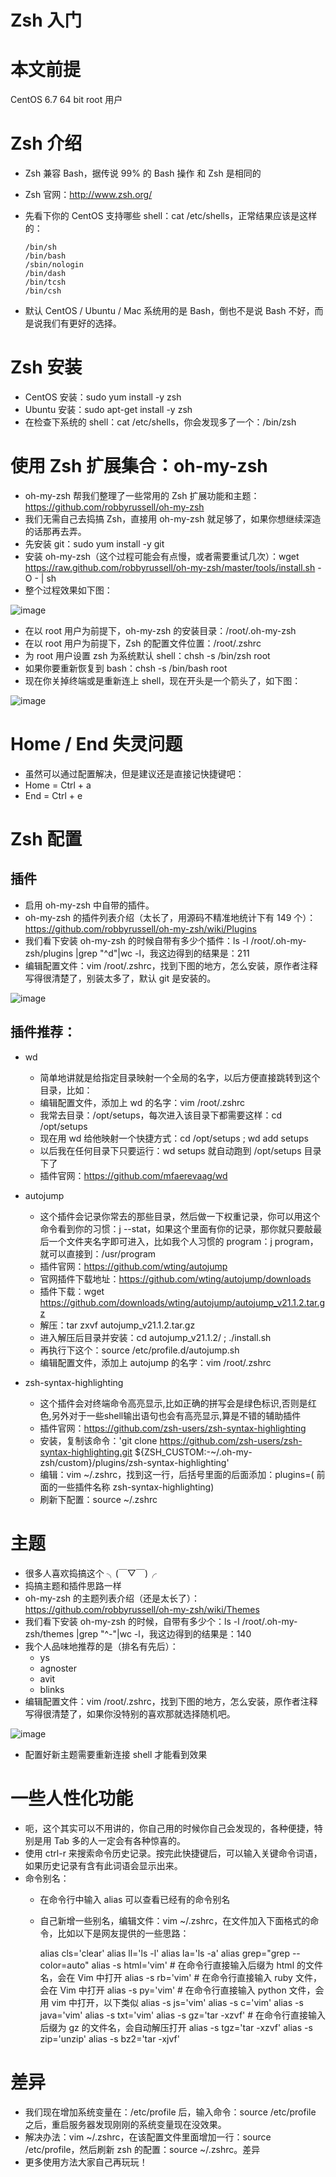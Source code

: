 # Zsh 入门

# 本文前提

  CentOS 6.7 64 bit
  root 用户

# Zsh 介绍

  - Zsh 兼容 Bash，据传说 99% 的 Bash 操作 和 Zsh 是相同的
  - Zsh 官网：http://www.zsh.org/
  - 先看下你的 CentOS 支持哪些 shell：cat /etc/shells，正常结果应该是这样的：

        /bin/sh
        /bin/bash
        /sbin/nologin
        /bin/dash
        /bin/tcsh
        /bin/csh

  - 默认 CentOS / Ubuntu / Mac 系统用的是 Bash，倒也不是说 Bash 不好，而是说我们有更好的选择。

# Zsh 安装

  - CentOS 安装：sudo yum install -y zsh
  - Ubuntu 安装：sudo apt-get install -y zsh
  - 在检查下系统的 shell：cat /etc/shells，你会发现多了一个：/bin/zsh

# 使用 Zsh 扩展集合：oh-my-zsh

  - oh-my-zsh 帮我们整理了一些常用的 Zsh 扩展功能和主题：https://github.com/robbyrussell/oh-my-zsh
  - 我们无需自己去捣搞 Zsh，直接用 oh-my-zsh 就足够了，如果你想继续深造的话那再去弄。
  - 先安装 git：sudo yum install -y git
  - 安装 oh-my-zsh（这个过程可能会有点慢，或者需要重试几次）：wget https://raw.github.com/robbyrussell/oh-my-zsh/master/tools/install.sh -O - | sh
  - 整个过程效果如下图：
  
![image](https://user-images.githubusercontent.com/3422640/39802048-a3a84aaa-539f-11e8-961d-238e54f039b9.png)

  - 在以 root 用户为前提下，oh-my-zsh 的安装目录：/root/.oh-my-zsh
  - 在以 root 用户为前提下，Zsh 的配置文件位置：/root/.zshrc
  - 为 root 用户设置 zsh 为系统默认 shell：chsh -s /bin/zsh root
  - 如果你要重新恢复到 bash：chsh -s /bin/bash root
  - 现在你关掉终端或是重新连上 shell，现在开头是一个箭头了，如下图：

![image](https://user-images.githubusercontent.com/3422640/39802081-b8732ca2-539f-11e8-92c1-dc3da39b2458.png)

# Home / End 失灵问题

  - 虽然可以通过配置解决，但是建议还是直接记快捷键吧：
  - Home = Ctrl + a
  - End = Ctrl + e

# Zsh 配置

## 插件

  - 启用 oh-my-zsh 中自带的插件。
  - oh-my-zsh 的插件列表介绍（太长了，用源码不精准地统计下有 149 个）：https://github.com/robbyrussell/oh-my-zsh/wiki/Plugins
  - 我们看下安装 oh-my-zsh 的时候自带有多少个插件：ls -l /root/.oh-my-zsh/plugins |grep "^d"|wc -l，我这边得到的结果是：211
  - 编辑配置文件：vim /root/.zshrc，找到下图的地方，怎么安装，原作者注释写得很清楚了，别装太多了，默认 git 是安装的。

![image](https://user-images.githubusercontent.com/3422640/39802313-4de58294-53a0-11e8-8b52-8874b04190fd.png)

## 插件推荐：

  - wd
    - 简单地讲就是给指定目录映射一个全局的名字，以后方便直接跳转到这个目录，比如：
    - 编辑配置文件，添加上 wd 的名字：vim /root/.zshrc
    - 我常去目录：/opt/setups，每次进入该目录下都需要这样：cd /opt/setups
    - 现在用 wd 给他映射一个快捷方式：cd /opt/setups ; wd add setups
    - 以后我在任何目录下只要运行：wd setups 就自动跑到 /opt/setups 目录下了
    - 插件官网：https://github.com/mfaerevaag/wd

  - autojump
    - 这个插件会记录你常去的那些目录，然后做一下权重记录，你可以用这个命令看到你的习惯：j --stat，如果这个里面有你的记录，那你就只要敲最后一个文件夹名字即可进入，比如我个人习惯的 program：j program，就可以直接到：/usr/program
    - 插件官网：https://github.com/wting/autojump
    - 官网插件下载地址：https://github.com/wting/autojump/downloads
    - 插件下载：wget https://github.com/downloads/wting/autojump/autojump_v21.1.2.tar.gz
    - 解压：tar zxvf autojump_v21.1.2.tar.gz
    - 进入解压后目录并安装：cd autojump_v21.1.2/ ; ./install.sh
    - 再执行下这个：source /etc/profile.d/autojump.sh
    - 编辑配置文件，添加上 autojump 的名字：vim /root/.zshrc

  - zsh-syntax-highlighting
    - 这个插件会对终端命令高亮显示,比如正确的拼写会是绿色标识,否则是红色,另外对于一些shell输出语句也会有高亮显示,算是不错的辅助插件
    - 插件官网：https://github.com/zsh-users/zsh-syntax-highlighting
    - 安装，复制该命令：'git clone https://github.com/zsh-users/zsh-syntax-highlighting.git ${ZSH_CUSTOM:-~/.oh-my-zsh/custom}/plugins/zsh-syntax-highlighting'
    - 编辑：vim ~/.zshrc，找到这一行，后括号里面的后面添加：plugins=( 前面的一些插件名称 zsh-syntax-highlighting)
    - 刷新下配置：source ~/.zshrc

# 主题

  - 很多人喜欢捣搞这个 ╮(￣▽￣)╭
  - 捣搞主题和插件思路一样
  - oh-my-zsh 的主题列表介绍（还是太长了）：https://github.com/robbyrussell/oh-my-zsh/wiki/Themes
  - 我们看下安装 oh-my-zsh 的时候，自带有多少个：ls -l /root/.oh-my-zsh/themes |grep "^-"|wc -l，我这边得到的结果是：140
  - 我个人品味地推荐的是（排名有先后）：
    - ys
    - agnoster
    - avit
    - blinks
  - 编辑配置文件：vim /root/.zshrc，找到下图的地方，怎么安装，原作者注释写得很清楚了，如果你没特别的喜欢那就选择随机吧。

![image](https://user-images.githubusercontent.com/3422640/39802618-0ee911b8-53a1-11e8-9994-a11f6c8d6a34.png)

  - 配置好新主题需要重新连接 shell 才能看到效果

# 一些人性化功能

  - 呃，这个其实可以不用讲的，你自己用的时候你自己会发现的，各种便捷，特别是用 Tab 多的人一定会有各种惊喜的。
  - 使用 ctrl-r 来搜索命令历史记录。按完此快捷键后，可以输入关键命令词语，如果历史记录有含有此词语会显示出来。
  - 命令别名：
    - 在命令行中输入 alias 可以查看已经有的命令别名
    - 自己新增一些别名，编辑文件：vim ~/.zshrc，在文件加入下面格式的命令，比如以下是网友提供的一些思路：

        alias cls='clear'
        alias ll='ls -l'
        alias la='ls -a'
        alias grep="grep --color=auto"
        alias -s html='vim'   # 在命令行直接输入后缀为 html 的文件名，会在 Vim 中打开
        alias -s rb='vim'     # 在命令行直接输入 ruby 文件，会在 Vim 中打开
        alias -s py='vim'      # 在命令行直接输入 python 文件，会用 vim 中打开，以下类似
        alias -s js='vim'
        alias -s c='vim'
        alias -s java='vim'
        alias -s txt='vim'
        alias -s gz='tar -xzvf' # 在命令行直接输入后缀为 gz 的文件名，会自动解压打开
        alias -s tgz='tar -xzvf'
        alias -s zip='unzip'
        alias -s bz2='tar -xjvf'

# 差异
  - 我们现在增加系统变量在：/etc/profile 后，输入命令：source /etc/profile 之后，重启服务器发现刚刚的系统变量现在没效果。
  - 解决办法：vim ~/.zshrc，在该配置文件里面增加一行：source /etc/profile，然后刷新 zsh 的配置：source ~/.zshrc。差异
  - 更多使用方法大家自己再玩玩！
